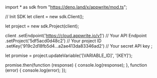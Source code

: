 import * as sdk from "https://deno.land/x/appwrite/mod.ts";

// Init SDK
let client = new sdk.Client();

let project = new sdk.Project(client);

client
    .setEndpoint('https://cloud.appwrite.io/v1') // Your API Endpoint
    .setProject('5df5acd0d48c2') // Your project ID
    .setKey('919c2d18fb5d4...a2ae413da83346ad2') // Your secret API key
;


let promise = project.updateVariable('[VARIABLE_ID]', '[KEY]');

promise.then(function (response) {
    console.log(response);
}, function (error) {
    console.log(error);
});